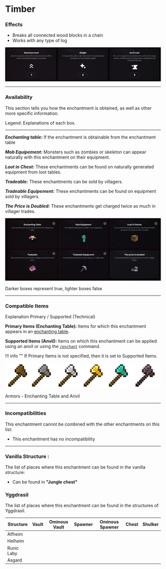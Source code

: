 # Timber
### Effects
*   Breaks all connected wood blocks in a chain
*   Works with any type of log

![](/images/voxel/enchantment/tools-enchantment/image_1756618425472_197.png)

* * *

### Availability

This section tells you how the enchantment is obtained, as well as other more specific information.

Legend: Explanations of each box.[](#legend-explanations-of-each-box)

* * *

_**Enchanting table:**_ If the enchantment is obtainable from the enchantment table

_**Mob Equipement:**_ Monsters such as zombies or skeleton can appear naturally with this enchantment on their equipment.

_**Loot in Chest:**_ These enchantments can be found on naturally generated equipment from loot tables.

_**Tradeable:**_ These enchantments can be sold by villagers.

_**Tradeable Equipement:**_ These enchantments can be found on equipment sold by villagers.

_**The Price is Doubled:**_ These enchantments get charged twice as much in villager trades.

![](/images/voxel/enchantment/tools-enchantment/image_1756618425472_569.png)

Darker boxes represent true, lighter boxes false

* * *

### Compatible Items
Explanation Primary / Supported (Technical)[](#explanation-primary-supported-technical)

**Primary Items (Enchanting Table):** Items for which this enchantment appears in an [enchanting table](https://minecraft.wiki/w/Enchanting_table).

**Supported Items (Anvil):** Items on which this enchantment can be applied using an anvil or using the [`/enchant`](https://minecraft.wiki/w/Commands/enchant) command.

!!! info ""
    If Primary Items is not specified, then it is set to Supported Items.

![](/images/voxel/enchantment/tools-enchantment/image_1756618425472_861.png)

Armors - Enchanting Table and Anvil

* * *

### Incompatibilities

This enchantment cannot be combined with the other enchantments on this list:

*   This enchantment has no incompatibility

* * *

### Vanilla Structure :

The list of places where this enchantment can be found in the vanilla structure:

*   Can be found in **"Jungle chest"**
### Yggdrasil

The list of places where this enchantment can be found in the structures of Yggdrasil.

| Structure | Vault | Ominous Vault | Spawner | Ominous Spawner | Chest | Shulker |
| --- | --- | --- | --- | --- | --- | --- |
| Alfheim |  |  |  |  |  |  |
| Helheim |  |  |  |  |  |  |
| Runic Laby |  |  |  |  |  |  |
| Asgard |  |  |  |  |  |  |